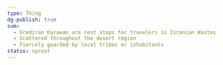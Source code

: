 ```yaml
---
type: Thing
dg-publish: true
sum:
  - Grediran Karawan are rest stops for travelers in Isranian Wastes
  - Scattered throughout the desert region
  - Fiercely guarded by local tribes or inhabitants
status: sprout
---
```

